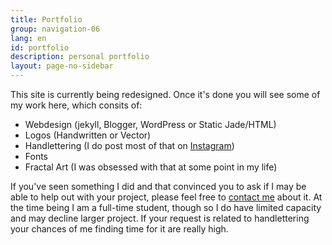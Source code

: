 ```yaml
---
title: Portfolio
group: navigation-06
lang: en
id: portfolio
description: personal portfolio
layout: page-no-sidebar
---
```

This site is currently being redesigned. Once it's done you will see some of my work here, which consits of:

* Webdesign (jekyll, Blogger, WordPress or Static Jade/HTML)
* Logos (Handwritten or Vector)
* Handlettering (I do post most of that on [Instagram](https://instagram.com/halfapx))
* Fonts
* Fractal Art (I was obsessed with that at some point in my life)

If you've seen something I did and that convinced you to ask if I may be able to help out with your project, please feel free to [contact me](/en/contact) about it.
At the time being I am a full-time student, though so I do have limited capacity and may decline larger project.
If your request is related to handlettering your chances of me finding time for it are really high.
